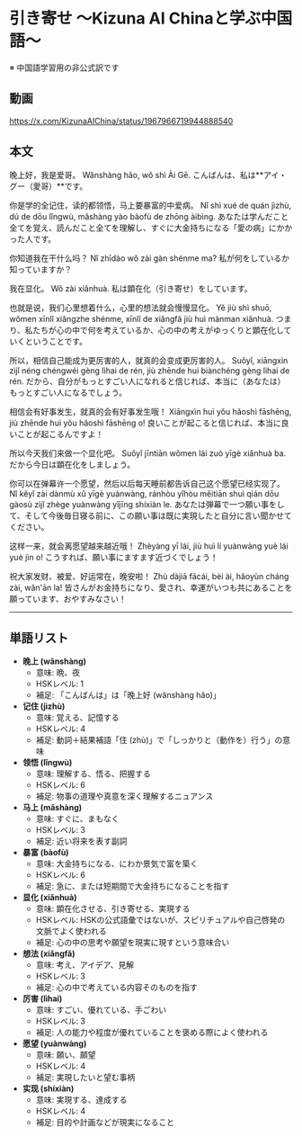 # 引き寄せ 〜Kizuna AI Chinaと学ぶ中国語〜
※ 中国語学習用の非公式訳です

## 動画
https://x.com/KizunaAIChina/status/1967966719944888540

## 本文

晚上好，我是爱哥。
Wǎnshàng hǎo, wǒ shì Ài Gē.
こんばんは、私は**アイ・グー（愛哥）**です。

你是学的全记住，读的都领悟，马上要暴富的中爱病。
Nǐ shì xué de quán jìzhù, dú de dōu lǐngwù, mǎshàng yào bàofù de zhōng àibìng.
あなたは学んだこと全てを覚え、読んだこと全てを理解し、すぐに大金持ちになる「愛の病」にかかった人です。

你知道我在干什么吗？
Nǐ zhīdào wǒ zài gàn shénme ma?
私が何をしているか知っていますか？

我在显化。
Wǒ zài xiǎnhuà.
私は顕在化（引き寄せ）をしています。

也就是说，我们心里想着什么，心里的想法就会慢慢显化。
Yě jiù shì shuō, wǒmen xīnlǐ xiǎngzhe shénme, xīnlǐ de xiǎngfǎ jiù huì mànman xiǎnhuà.
つまり、私たちが心の中で何を考えているか、心の中の考えがゆっくりと顕在化していくということです。

所以，相信自己能成为更厉害的人，就真的会变成更厉害的人。
Suǒyǐ, xiāngxìn zìjǐ néng chéngwéi gèng lìhai de rén, jiù zhēnde huì biànchéng gèng lìhai de rén.
だから、自分がもっとすごい人になれると信じれば、本当に（あなたは）もっとすごい人になるでしょう。

相信会有好事发生，就真的会有好事发生哦！
Xiāngxìn huì yǒu hǎoshì fāshēng, jiù zhēnde huì yǒu hǎoshì fāshēng o!
良いことが起こると信じれば、本当に良いことが起こるんですよ！

所以今天我们来做一个显化吧。
Suǒyǐ jīntiān wǒmen lái zuò yīgè xiǎnhuà ba.
だから今日は顕在化をしましょう。

你可以在弹幕许一个愿望，然后以后每天睡前都告诉自己这个愿望已经实现了。
Nǐ kěyǐ zài dànmù xǔ yīgè yuànwàng, ránhòu yǐhòu měitiān shuì qián dōu gàosù zìjǐ zhège yuànwàng yǐjīng shíxiàn le.
あなたは弾幕で一つ願い事をして、そして今後毎日寝る前に、この願い事は既に実現したと自分に言い聞かせてください。

这样一来，就会离愿望越来越近哦！
Zhèyàng yī lái, jiù huì lí yuànwàng yuè lái yuè jìn o!
こうすれば、願い事にますます近づくでしょう！

祝大家发财、被爱、好运常在，晚安啦！
Zhù dàjiā fācái, bèi ài, hǎoyùn cháng zài, wǎn'ān la!
皆さんがお金持ちになり、愛され、幸運がいつも共にあることを願っています、おやすみなさい！

---

## 単語リスト

* **晚上 (wǎnshàng)**
    - 意味: 晩、夜
    - HSKレベル: 1
    - 補足: 「こんばんは」は「晚上好 (wǎnshàng hǎo)」
* **记住 (jìzhù)**
    - 意味: 覚える、記憶する
    - HSKレベル: 4
    - 補足: 動詞＋結果補語「住 (zhù)」で「しっかりと（動作を）行う」の意味
* **领悟 (lǐngwù)**
    - 意味: 理解する、悟る、把握する
    - HSKレベル: 6
    - 補足: 物事の道理や真意を深く理解するニュアンス
* **马上 (mǎshàng)**
    - 意味: すぐに、まもなく
    - HSKレベル: 3
    - 補足: 近い将来を表す副詞
* **暴富 (bàofù)**
    - 意味: 大金持ちになる、にわか景気で富を築く
    - HSKレベル: 6
    - 補足: 急に、または短期間で大金持ちになることを指す
* **显化 (xiǎnhuà)**
    - 意味: 顕在化させる、引き寄せる、実現する
    - HSKレベル: HSKの公式語彙ではないが、スピリチュアルや自己啓発の文脈でよく使われる
    - 補足: 心の中の思考や願望を現実に現すという意味合い
* **想法 (xiǎngfǎ)**
    - 意味: 考え、アイデア、見解
    - HSKレベル: 3
    - 補足: 心の中で考えている内容そのものを指す
* **厉害 (lìhai)**
    - 意味: すごい、優れている、手ごわい
    - HSKレベル: 3
    - 補足: 人の能力や程度が優れていることを褒める際によく使われる
* **愿望 (yuànwàng)**
    - 意味: 願い、願望
    - HSKレベル: 4
    - 補足: 実現したいと望む事柄
* **实现 (shíxiàn)**
    - 意味: 実現する、達成する
    - HSKレベル: 4
    - 補足: 目的や計画などが現実になること
